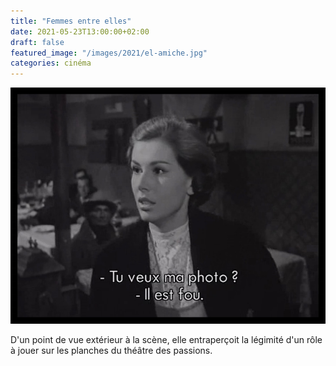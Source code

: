 ```yaml
---
title: "Femmes entre elles"
date: 2021-05-23T13:00:00+02:00
draft: false
featured_image: "/images/2021/el-amiche.jpg"
categories: cinéma
---
```

![femmes-entre-elles](/images/2021/el-amiche.jpg)

D'un point de vue extérieur à la scène, elle entraperçoit la légimité d'un rôle à jouer sur les planches du théâtre des passions.